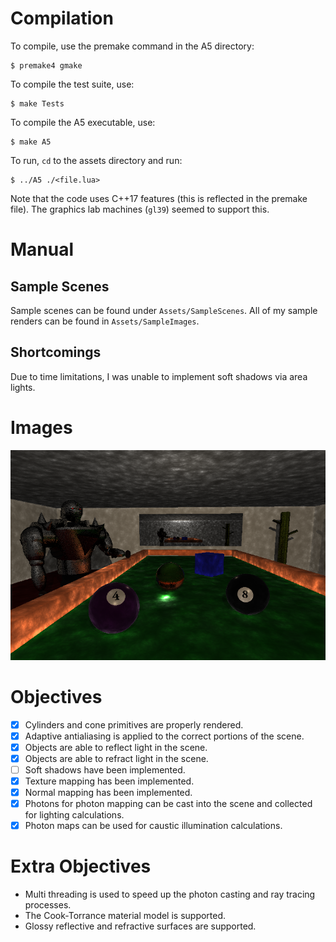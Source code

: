 # Compilation
To compile, use the premake command in the A5 directory:

``` 
$ premake4 gmake
```

To compile the test suite, use:

``` 
$ make Tests
```

To compile the A5 executable, use:

``` 
$ make A5
```

To run, `cd` to the assets directory and run:

``` 
$ ../A5 ./<file.lua>
```

Note that the code uses C++17 features (this is reflected in the premake file). The graphics lab machines (`gl39`) seemed to support this.

# Manual
## Sample Scenes
Sample scenes can be found under `Assets/SampleScenes`. All of my sample renders can be found in `Assets/SampleImages`.

## Shortcomings
Due to time limitations, I was unable to implement soft shadows via area lights.

# Images
![screenshot](./screenshot.png)

# Objectives
- [x] Cylinders and cone primitives are properly rendered.
- [x] Adaptive antialiasing is applied to the correct portions of the scene.
- [x] Objects are able to reflect light in the scene.
- [x] Objects are able to refract light in the scene.
- [ ] Soft shadows have been implemented.
- [x] Texture mapping has been implemented.
- [x] Normal mapping has been implemented.
- [x] Photons for photon mapping can be cast into the scene and collected for lighting calculations.
- [x] Photon maps can be used for caustic illumination calculations.

# Extra Objectives
- Multi threading is used to speed up the photon casting and ray tracing processes.
- The Cook-Torrance material model is supported.
- Glossy reflective and refractive surfaces are supported.

